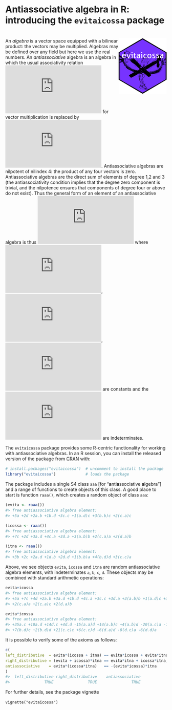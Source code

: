 Antiassociative algebra in R: introducing the `evitaicossa` package
================

<!-- README.md is generated from README.Rmd. Please edit that file -->

# <img src="man/figures/evitaicossa.png" width = "150" align="right" />

An *algebra* is a vector space equipped with a bilinear product: the
vectors may be multiplied. Algebras may be defined over any field but
here we use the real numbers. An *antiassociative* algebra is an algebra
in which the usual associativity relation
![\mathbf{u}(\mathbf{v} \mathbf{w})=(\mathbf{u} \mathbf{v})\mathbf{w}](https://latex.codecogs.com/png.latex?%5Cmathbf%7Bu%7D%28%5Cmathbf%7Bv%7D%20%5Cmathbf%7Bw%7D%29%3D%28%5Cmathbf%7Bu%7D%20%5Cmathbf%7Bv%7D%29%5Cmathbf%7Bw%7D "\mathbf{u}(\mathbf{v} \mathbf{w})=(\mathbf{u} \mathbf{v})\mathbf{w}")
for vector multiplication is replaced by ![\mathbf{u}(\mathbf{v}
\mathbf{w})=-(\mathbf{u} \mathbf{v})\mathbf{w}](https://latex.codecogs.com/png.latex?%5Cmathbf%7Bu%7D%28%5Cmathbf%7Bv%7D%0A%5Cmathbf%7Bw%7D%29%3D-%28%5Cmathbf%7Bu%7D%20%5Cmathbf%7Bv%7D%29%5Cmathbf%7Bw%7D "\mathbf{u}(\mathbf{v}
\mathbf{w})=-(\mathbf{u} \mathbf{v})\mathbf{w}"). Antiassociative
algebras are nilpotent of nilindex 4: the product of any four vectors is
zero. Antiassociative algebras are the direct sum of elements of degree
1,2 and 3 (the antiassociativity condition implies that the degree zero
component is trivial, and the nilpotence ensures that components of
degree four or above do not exist). Thus the general form of an element
of an antiassociative algebra is thus
![\scriptstyle\sum\_{i}\alpha_i\mathbf{x}\_i +
\sum\_{i,j}\alpha\_{ij}\mathbf{x}\_i\mathbf{x}\_j+
\sum\_{i,j,k}\alpha\_{ijk}(\mathbf{x}\_i\mathbf{x}\_j)\mathbf{x}\_k](https://latex.codecogs.com/png.latex?%5Cscriptstyle%5Csum_%7Bi%7D%5Calpha_i%5Cmathbf%7Bx%7D_i%20%2B%0A%5Csum_%7Bi%2Cj%7D%5Calpha_%7Bij%7D%5Cmathbf%7Bx%7D_i%5Cmathbf%7Bx%7D_j%2B%0A%5Csum_%7Bi%2Cj%2Ck%7D%5Calpha_%7Bijk%7D%28%5Cmathbf%7Bx%7D_i%5Cmathbf%7Bx%7D_j%29%5Cmathbf%7Bx%7D_k "\scriptstyle\sum_{i}\alpha_i\mathbf{x}_i +
\sum_{i,j}\alpha_{ij}\mathbf{x}_i\mathbf{x}_j+
\sum_{i,j,k}\alpha_{ijk}(\mathbf{x}_i\mathbf{x}_j)\mathbf{x}_k") where
![\scriptstyle\alpha\_{i}](https://latex.codecogs.com/png.latex?%5Cscriptstyle%5Calpha_%7Bi%7D "\scriptstyle\alpha_{i}"),
![\scriptstyle\alpha\_{ij}](https://latex.codecogs.com/png.latex?%5Cscriptstyle%5Calpha_%7Bij%7D "\scriptstyle\alpha_{ij}"),
![\scriptstyle\alpha\_{ijk}](https://latex.codecogs.com/png.latex?%5Cscriptstyle%5Calpha_%7Bijk%7D "\scriptstyle\alpha_{ijk}")
are constants and the
![\mathbf{x}\_i](https://latex.codecogs.com/png.latex?%5Cmathbf%7Bx%7D_i "\mathbf{x}_i")
are indeterminates.

The `evitaicossa` package provides some R-centric functionality for
working with antiassociative algebras. In an R session, you can install
the released version of the package from
[CRAN](https://CRAN.R-project.org) with:

``` r
# install.packages("evitaicossa")  # uncomment to install the package
library("evitaicossa")             # loads the package 
```

The package includes a single S4 class `aaa` \[for
“**a**nti**a**ssociative **a**lgebra”\] and a range of functions to
create objects of this class. A good place to start is function
`raaa()`, which creates a random object of class `aaa`:

``` r
(evita <- raaa())
#> free antiassociative algebra element:
#> +5a +2d +2a.b +1b.d +3c.c +1(a.d)c +3(b.b)c +2(c.a)c
```

``` r
(icossa <- raaa())
#> free antiassociative algebra element:
#> +7c +2d +3a.d +4c.a +3d.a +3(a.b)b +2(c.a)a +2(d.a)b
```

``` r
(itna <- raaa())
#> free antiassociative algebra element:
#> +3b +2c +2a.d +1d.b +2d.d +1(b.b)a +4(b.d)d +3(c.c)a
```

Above, we see objects `evita`, `icossa` and `itna` are random
antiassociative algebra elements, with indeterminates `a`, `b`, `c`,
`d`. These objects may be combined with standard arithmetic operations:

``` r
evita+icossa
#> free antiassociative algebra element:
#> +5a +7c +4d +2a.b +3a.d +1b.d +4c.a +3c.c +3d.a +3(a.b)b +1(a.d)c +3(b.b)c
#> +2(c.a)a +2(c.a)c +2(d.a)b
```

``` r
evita*icossa
#> free antiassociative algebra element:
#> +35a.c +10a.d +14d.c +4d.d -15(a.a)d +14(a.b)c +4(a.b)d -20(a.c)a -15(a.d)a
#> +7(b.d)c +2(b.d)d +21(c.c)c +6(c.c)d -6(d.a)d -8(d.c)a -6(d.d)a
```

It is possible to verify some of the axioms as follows:

``` r
c(
left_distributive  = evita*(icossa + itna) == evita*icossa + evita*itna,
right_distributive = (evita + icossa)*itna == evita*itna + icossa*itna,
antiassociative    = evita*(icossa*itna)   == -(evita*icossa)*itna
)
#>  left_distributive right_distributive    antiassociative 
#>               TRUE               TRUE               TRUE
```

For further details, see the package vignette

`vignette("evitaicossa")`
